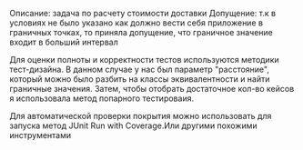 Описание: задача по расчету стоимости доставки
Допущение: т.к в условиях не было указано как должно вести себя приложение в граничных точках, то приняла допущение, 
что граничное значение входит в больший интервал


Для оценки полноты и корректности тестов используются методики тест-дизайна. В данном случае у нас был параметр "расстояние",
который можно было разбить на классы эквивалентности и найти граничные значения. Затем, чтобы отобрать достаточное кол-во 
кейсов я использовала метод попарного тестироваия.  

Для автоматической проверки покрытия можно использовать для запуска метод JUnit Run with Coverage.Или другими похожими инструментами